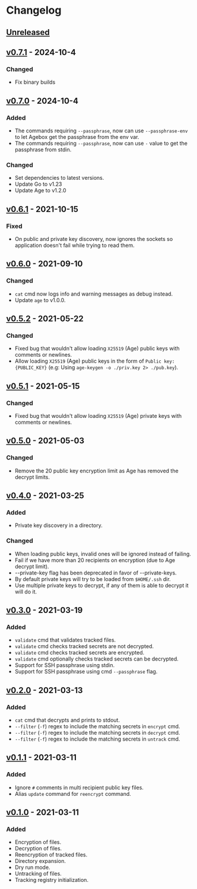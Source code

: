 # Changelog

## [Unreleased]

## [v0.7.1] - 2024-10-4

### Changed

- Fix binary builds

## [v0.7.0] - 2024-10-4

### Added

- The commands requiring `--passphrase`, now can use `--passphrase-env` to let Agebox get the passphrase from the env var.
- The commands requiring `--passphrase`, now can use `-` value to get the passphrase from stdin.

### Changed

- Set dependencies to latest versions.
- Update Go to v1.23
- Update Age to v1.2.0

## [v0.6.1] - 2021-10-15

### Fixed

- On public and private key discovery, now ignores the sockets so application doesn't fail while trying to read them.

## [v0.6.0] - 2021-09-10

### Changed

- `cat` cmd now logs info and warning messages as debug instead.
- Update `age` to v1.0.0.

## [v0.5.2] - 2021-05-22

### Changed

- Fixed bug that wouldn't allow loading `X25519` (Age) public keys with comments or newlines.
- Allow loading `X25519` (Age) public keys in the form of `Public key: {PUBLIC_KEY}` (e.g: Using `age-keygen -o ./priv.key 2> ./pub.key`).

## [v0.5.1] - 2021-05-15

### Changed

- Fixed bug that wouldn't allow loading `X25519` (Age) private keys with comments or newlines.

## [v0.5.0] - 2021-05-03

### Changed

- Remove the 20 public key encryption limit as Age has removed the decrypt limits.

## [v0.4.0] - 2021-03-25

### Added

- Private key discovery in a directory.

### Changed

- When loading public keys, invalid ones will be ignored instead of failing.
- Fail if we have more than 20 recipients on encryption (due to Age decrypt limit).
- --private-key flag has been deprecated in favor of --private-keys.
- By default private keys will try to be loaded from `$HOME/.ssh` dir.
- Use multiple private keys to decrypt, if any of them is able to decrypt it will do it.

## [v0.3.0] - 2021-03-19

### Added

- `validate` cmd that validates tracked files.
- `validate` cmd checks tracked secrets are not decrypted.
- `validate` cmd checks tracked secrets are encrypted.
- `validate` cmd optionally checks tracked secrets can be decrypted.
- Support for SSH passphrase using stdin.
- Support for SSH passphrase using cmd `--passphrase` flag.

## [v0.2.0] - 2021-03-13

### Added

- `cat` cmd that decrypts and prints to stdout.
- `--filter` (`-f`) regex to include the matching secrets in `encrypt` cmd.
- `--filter` (`-f`) regex to include the matching secrets in `decrypt` cmd.
- `--filter` (`-f`) regex to include the matching secrets in `untrack` cmd.

## [v0.1.1] - 2021-03-11

### Added

- Ignore `#` comments in multi recipient public key files.
- Alias `update` command for `reencrypt` command.

## [v0.1.0] - 2021-03-11

### Added

- Encryption of files.
- Decryption of files.
- Reencryption of tracked files.
- Directory expansion.
- Dry run mode.
- Untracking of files.
- Tracking registry initialization.

[unreleased]: https://github.com/slok/agebox/compare/v0.7.1...HEAD
[v0.7.1]: https://github.com/slok/agebox/compare/v0.7.0...v0.7.1
[v0.7.0]: https://github.com/slok/agebox/compare/v0.6.1...v0.7.0
[v0.6.1]: https://github.com/slok/agebox/compare/v0.6.0...v0.6.1
[v0.6.0]: https://github.com/slok/agebox/compare/v0.5.2...v0.6.0
[v0.5.2]: https://github.com/slok/agebox/compare/v0.5.1...v0.5.2
[v0.5.1]: https://github.com/slok/agebox/compare/v0.5.0...v0.5.1
[v0.5.0]: https://github.com/slok/agebox/compare/v0.4.0...v0.5.0
[v0.4.0]: https://github.com/slok/agebox/compare/v0.3.0...v0.4.0
[v0.3.0]: https://github.com/slok/agebox/compare/v0.2.0...v0.3.0
[v0.2.0]: https://github.com/slok/agebox/compare/v0.1.1...v0.2.0
[v0.1.1]: https://github.com/slok/agebox/compare/v0.1.0...v0.1.1
[v0.1.0]: https://github.com/slok/agebox/releases/tag/v0.1.0
